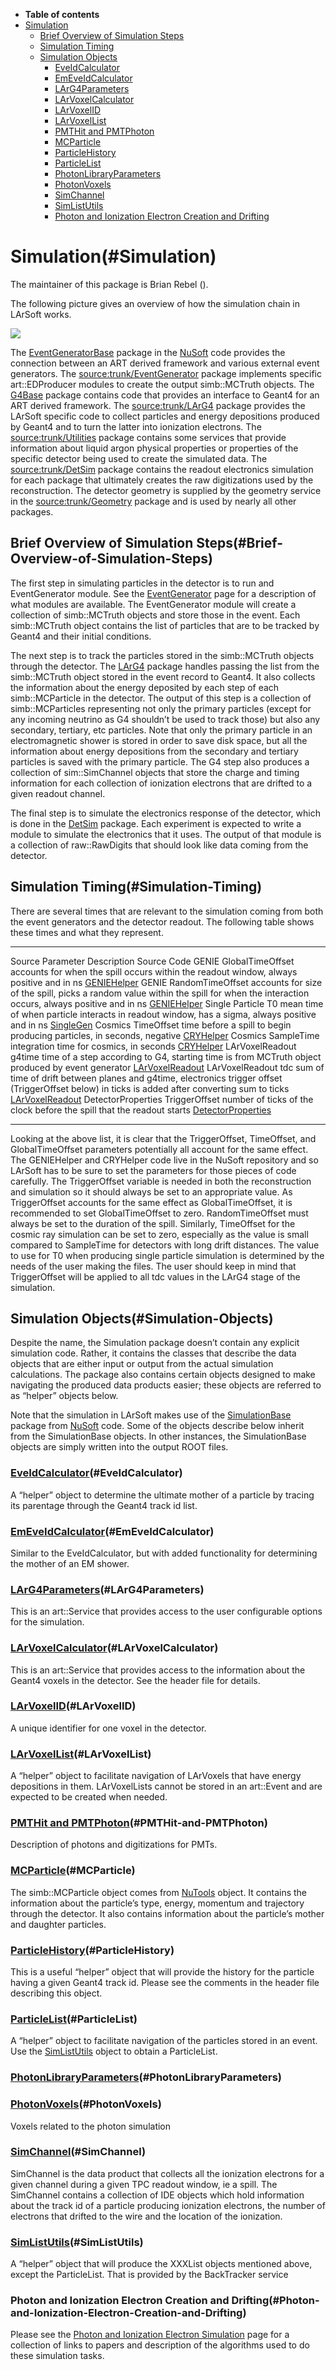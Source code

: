 -   **Table of contents**
-   [Simulation](#Simulation)
    -   [Brief Overview of Simulation Steps](#Brief-Overview-of-Simulation-Steps)
    -   [Simulation Timing](#Simulation-Timing)
    -   [Simulation Objects](#Simulation-Objects)
        -   [EveIdCalculator](#EveIdCalculator)
        -   [EmEveIdCalculator](#EmEveIdCalculator)
        -   [LArG4Parameters](#LArG4Parameters)
        -   [LArVoxelCalculator](#LArVoxelCalculator)
        -   [LArVoxelID](#LArVoxelID)
        -   [LArVoxelList](#LArVoxelList)
        -   [PMTHit and PMTPhoton](#PMTHit-and-PMTPhoton)
        -   [MCParticle](#MCParticle)
        -   [ParticleHistory](#ParticleHistory)
        -   [ParticleList](#ParticleList)
        -   [PhotonLibraryParameters](#PhotonLibraryParameters)
        -   [PhotonVoxels](#PhotonVoxels)
        -   [SimChannel](#SimChannel)
        -   [SimListUtils](#SimListUtils)
        -   [Photon and Ionization Electron Creation and Drifting](#Photon-and-Ionization-Electron-Creation-and-Drifting)

Simulation(#Simulation)
==========================

The maintainer of this package is Brian Rebel ().

The following picture gives an overview of how the simulation chain in LArSoft works.

![](/redmine/attachments/download/30666/simulation_chain.png)

The [EventGeneratorBase](https://cdcvs.fnal.gov/redmine/projects/nusoftart/wiki/EventGeneratorBase) package in the [NuSoft](https://cdcvs.fnal.gov/redmine/projects/nusoftart/wiki) code provides the connection between an ART derived framework and various external event generators. The [source:trunk/EventGenerator](/redmine/projects/larsoft/repository/entry/trunk/EventGenerator) package implements specific art::EDProducer modules to create the output simb::MCTruth objects. The [G4Base](https://cdcvs.fnal.gov/redmine/projects/nusoftart/wiki/G4Base) package contains code that provides an interface to Geant4 for an ART derived framework. The [source:trunk/LArG4](/redmine/projects/larsoft/repository/entry/trunk/LArG4) package provides the LArSoft specific code to collect particles and energy depositions produced by Geant4 and to turn the latter into ionization electrons. The [source:trunk/Utilities](/redmine/projects/larsoft/repository/entry/trunk/Utilities) package contains some services that provide information about liquid argon physical properties or properties of the specific detector being used to create the simulated data. The [source:trunk/DetSim](/redmine/projects/larsoft/repository/entry/trunk/DetSim) package contains the readout electronics simulation for each package that ultimately creates the raw digitizations used by the reconstruction. The detector geometry is supplied by the geometry service in the [source:trunk/Geometry](/redmine/projects/larsoft/repository/entry/trunk/Geometry) package and is used by nearly all other packages.

Brief Overview of Simulation Steps(#Brief-Overview-of-Simulation-Steps)
--------------------------------------------------------------------------

The first step in simulating particles in the detector is to run and EventGenerator module. See the [EventGenerator](EventGenerator) page for a description of what modules are available. The EventGenerator module will create a collection of simb::MCTruth objects and store those in the event. Each simb::MCTruth object contains the list of particles that are to be tracked by Geant4 and their initial conditions.

The next step is to track the particles stored in the simb::MCTruth objects through the detector. The [LArG4](LArG4) package handles passing the list from the simb::MCTruth object stored in the event record to Geant4. It also collects the information about the energy deposited by each step of each simb::MCParticle in the detector. The output of this step is a collection of simb::MCParticles representing not only the primary particles (except for any incoming neutrino as G4 shouldn’t be used to track those) but also any secondary, tertiary, etc particles. Note that only the primary particle in an electromagnetic shower is stored in order to save disk space, but all the information about energy depositions from the secondary and tertiary particles is saved with the primary particle. The G4 step also produces a collection of sim::SimChannel objects that store the charge and timing information for each collection of ionization electrons that are drifted to a given readout channel.

The final step is to simulate the electronics response of the detector, which is done in the [DetSim](DetSim) package. Each experiment is expected to write a module to simulate the electronics that it uses. The output of that module is a collection of raw::RawDigits that should look like data coming from the detector.

Simulation Timing(#Simulation-Timing)
----------------------------------------

There are several times that are relevant to the simulation coming from both the event generators and the detector readout. The following table shows these times and what they represent.

  -------------------- ------------------ -------------------------------------------------------------------------------------------------------------------------------------------------- --------------------------------------------------------------------------------------------------------------------------------------
  Source               Parameter          Description                                                                                                                                        Source Code
  GENIE                GlobalTimeOffset   accounts for when the spill occurs within the readout window, always positive and in ns                                                            [GENIEHelper](https://cdcvs.fnal.gov/redmine/projects/nusoftart/repository/changes/nutools/EventGeneratorBase/GENIE/GENIEHelper.cxx)
  GENIE                RandomTimeOffset   accounts for size of the spill, picks a random value within the spill for when the interaction occurs, always positive and in ns                   [GENIEHelper](https://cdcvs.fnal.gov/redmine/projects/nusoftart/repository/changes/nutools/EventGeneratorBase/GENIE/GENIEHelper.cxx)
  Single Particle      T0                 mean time of when particle interacts in readout window, has a sigma, always positive and in ns                                                     [SingleGen](https://cdcvs.fnal.gov/redmine/projects/larsoftsvn/repository/entry/trunk/EventGenerator/SingleGen_module.cc)
  Cosmics              TimeOffset         time before a spill to begin producing particles, in seconds, negative                                                                             [CRYHelper](https://cdcvs.fnal.gov/redmine/projects/nusoftart/repository/entry/nutools/EventGeneratorBase/CRY/CRYHelper.cxx)
  Cosmics              SampleTime         integration time for cosmics, in seconds                                                                                                           [CRYHelper](https://cdcvs.fnal.gov/redmine/projects/nusoftart/repository/entry/nutools/EventGeneratorBase/CRY/CRYHelper.cxx)
  LArVoxelReadout      g4time             time of a step according to G4, starting time is from MCTruth object produced by event generator                                                   [LArVoxelReadout](https://cdcvs.fnal.gov/redmine/projects/larsoftsvn/repository/entry/trunk/LArG4/LArVoxelReadout.cxx)
  LArVoxelReadout      tdc                sum of time of drift between planes and g4time, electronics trigger offset (TriggerOffset below) in ticks is added after converting sum to ticks   [LArVoxelReadout](https://cdcvs.fnal.gov/redmine/projects/larsoftsvn/repository/entry/trunk/LArG4/LArVoxelReadout.cxx)
  DetectorProperties   TriggerOffset      number of ticks of the clock before the spill that the readout starts                                                                              [DetectorProperties](https://cdcvs.fnal.gov/redmine/projects/larsoftsvn/repository/entry/trunk/Utilities/DetectorProperties.h)
  -------------------- ------------------ -------------------------------------------------------------------------------------------------------------------------------------------------- --------------------------------------------------------------------------------------------------------------------------------------

Looking at the above list, it is clear that the TriggerOffset, TimeOffset, and GlobalTimeOffset parameters potentially all account for the same effect. The GENIEHelper and CRYHelper code live in the NuSoft repository and so LArSoft has to be sure to set the parameters for those pieces of code carefully. The TriggerOffset variable is needed in both the reconstruction and simulation so it should always be set to an appropriate value. As TriggerOffset accounts for the same effect as GlobalTimeOffset, it is recommended to set GlobalTimeOffset to zero. RandomTimeOffset must always be set to the duration of the spill. Similarly, TimeOffset for the cosmic ray simulation can be set to zero, especially as the value is small compared to SampleTime for detectors with long drift distances. The value to use for T0 when producing single particle simulation is determined by the needs of the user making the files. The user should keep in mind that TriggerOffset will be applied to all tdc values in the LArG4 stage of the simulation.

Simulation Objects(#Simulation-Objects)
------------------------------------------

Despite the name, the Simulation package doesn’t contain any explicit simulation code. Rather, it contains the classes that describe the data objects that are either input or output from the actual simulation calculations. The package also contains certain objects designed to make navigating the produced data products easier; these objects are referred to as “helper” objects below.

Note that the simulation in LArSoft makes use of the [SimulationBase](https://cdcvs.fnal.gov/redmine/projects/nusoftart/wiki/SimulationBase) package from [NuSoft](https://cdcvs.fnal.gov/redmine/projects/nusoftart/wiki) code. Some of the objects describe below inherit from the SimulationBase objects. In other instances, the SimulationBase objects are simply written into the output ROOT files.

### [EveIdCalculator](//cdcvs.fnal.gov/redmine/projects/larsoftsvn/repository/entry/trunk/Simulation/EveIdCalculator.h)(#EveIdCalculator)

A “helper” object to determine the ultimate mother of a particle by tracing its parentage through the Geant4 track id list.

### [EmEveIdCalculator](//cdcvs.fnal.gov/redmine/projects/larsoftsvn/repository/entry/trunk/Simulation/EveIdCalculator.h)(#EmEveIdCalculator)

Similar to the EveIdCalculator, but with added functionality for determining the mother of an EM shower.

### [LArG4Parameters](//cdcvs.fnal.gov/redmine/projects/larsoftsvn/repository/entry/trunk/Simulation/LArG4Parameters.h)(#LArG4Parameters)

This is an art::Service that provides access to the user configurable options for the simulation.

### [LArVoxelCalculator](//cdcvs.fnal.gov/redmine/projects/larsoftsvn/repository/entry/trunk/Simulation/LArVoxelCalculator.h)(#LArVoxelCalculator)

This is an art::Service that provides access to the information about the Geant4 voxels in the detector. See the header file for details.

### [LArVoxelID](//cdcvs.fnal.gov/redmine/projects/larsoftsvn/repository/entry/trunk/Simulation/LArVoxelID.h)(#LArVoxelID)

A unique identifier for one voxel in the detector.

### [LArVoxelList](https://cdcvs.fnal.gov/redmine/projects/larsoftsvn/repository/entry/trunk/Simulation/LArVoxelList.h)(#LArVoxelList)

A “helper” object to facilitate navigation of LArVoxels that have energy depositions in them. LArVoxelLists cannot be stored in an art::Event and are expected to be created when needed.

### [PMTHit and PMTPhoton](https://cdcvs.fnal.gov/redmine/projects/larsoftsvn/repository/entry/trunk/Simulation/PMTHit.h)(#PMTHit-and-PMTPhoton)

Description of photons and digitizations for PMTs.

### [MCParticle](https://cdcvs.fnal.gov/redmine/projects/larsoftsvn/repository/entry/trunk/SimulationBase/MCParticle.h)(#MCParticle)

The simb::MCParticle object comes from [NuTools](https://cdcvs.fnal.gov/redmine/projects/nusoftart/repository/entry/nutools/SimulationBase/MCParticle.h) object. It contains the information about the particle’s type, energy, momentum and trajectory through the detector. It also contains information about the particle’s mother and daughter particles.

### [ParticleHistory](//cdcvs.fnal.gov/redmine/projects/larsoftsvn/repository/entry/trunk/Simulation/ParticleHistory.h)(#ParticleHistory)

This is a useful “helper” object that will provide the history for the particle having a given Geant4 track id. Please see the comments in the header file describing this object.

### [ParticleList](https://cdcvs.fnal.gov/redmine/projects/larsoftsvn/repository/entry/trunk/Simulation/ParticleList.h)(#ParticleList)

A “helper” object to facilitate navigation of the particles stored in an event. Use the [SimListUtils](https://cdcvs.fnal.gov/redmine/projects/larsoftsvn/repository/entry/trunk/Simulation/SimListUtils.h) object to obtain a ParticleList.

### [PhotonLibraryParameters](https://cdcvs.fnal.gov/redmine/projects/larsoftsvn/repository/entry/trunk/Simulation/PhotonLibraryParameters.h)(#PhotonLibraryParameters)

### [PhotonVoxels](https://cdcvs.fnal.gov/redmine/projects/larsoftsvn/repository/entry/trunk/Simulation/PhotonVoxels.h)(#PhotonVoxels)

Voxels related to the photon simulation

### [SimChannel](https://cdcvs.fnal.gov/redmine/projects/larsoftsvn/repository/entry/trunk/Simulation/SimChannel.h)(#SimChannel)

SimChannel is the data product that collects all the ionization electrons for a given channel during a given TPC readout window, ie a spill. The SimChannel contains a collection of IDE objects which hold information about the track id of a particle producing ionization electrons, the number of electrons that drifted to the wire and the location of the ionization.

### [SimListUtils](https://cdcvs.fnal.gov/redmine/projects/larsoftsvn/repository/entry/trunk/Simulation/SimListUtils.h)(#SimListUtils)

A “helper” object that will produce the XXXList objects mentioned above, except the ParticleList. That is provided by the BackTracker service

### Photon and Ionization Electron Creation and Drifting(#Photon-and-Ionization-Electron-Creation-and-Drifting)

Please see the [Photon and Ionization Electron Simulation](Photon_and_Ionization_Electron_Simulation) page for a collection of links to papers and description of the algorithms used to do these simulation tasks.

